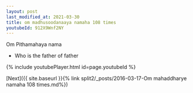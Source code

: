 ```yaml
---
layout: post
last_modified_at: 2021-03-30
title: om madhusoodanaaya namaha 108 times
youtubeId: 912X9Wnf2NY
---
```

 
 
Om Pithamahaya nama 
 
 -  Who is the father of father 
 
  
 
  
 
 
 
 
 
 


{% include youtubePlayer.html id=page.youtubeId %}
 
[Next]({{ site.baseurl }}{% link  split2/_posts/2016-03-17-Om mahaddharye namaha 108 times.md%})
 
